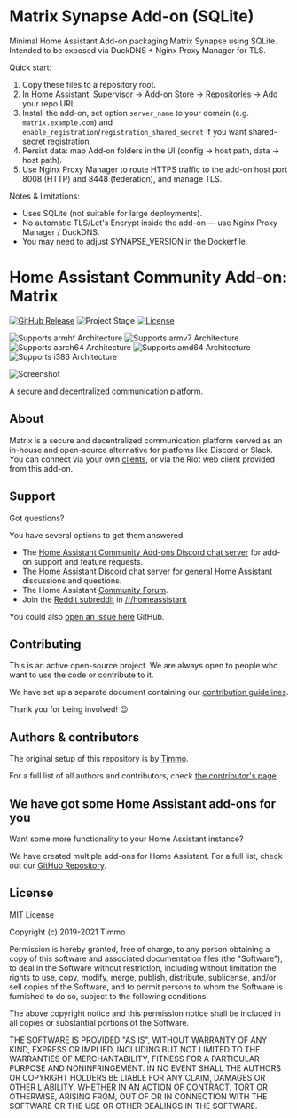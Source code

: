 # Matrix Synapse Add-on (SQLite)

Minimal Home Assistant Add-on packaging Matrix Synapse using SQLite. Intended to be exposed via DuckDNS + Nginx Proxy Manager for TLS.

Quick start:
1. Copy these files to a repository root.
2. In Home Assistant: Supervisor → Add-on Store → Repositories → Add your repo URL.
3. Install the add-on, set option `server_name` to your domain (e.g. `matrix.example.com`) and `enable_registration`/`registration_shared_secret` if you want shared-secret registration.
4. Persist data: map Add‑on folders in the UI (config -> host path, data -> host path).
5. Use Nginx Proxy Manager to route HTTPS traffic to the add-on host port 8008 (HTTP) and 8448 (federation), and manage TLS.

Notes & limitations:
- Uses SQLite (not suitable for large deployments).
- No automatic TLS/Let's Encrypt inside the add-on — use Nginx Proxy Manager / DuckDNS.
- You may need to adjust SYNAPSE_VERSION in the Dockerfile.







# Home Assistant Community Add-on: Matrix

[![GitHub Release][releases-shield]][releases]
![Project Stage][project-stage-shield]
[![License][license-shield]](LICENSE.md)

![Supports armhf Architecture][armhf-shield]
![Supports armv7 Architecture][armv7-shield]
![Supports aarch64 Architecture][aarch64-shield]
![Supports amd64 Architecture][amd64-shield]
![Supports i386 Architecture][i386-shield]


![Screenshot](images/screenshot.png)

A secure and decentralized communication platform.

## About

Matrix is a secure and decentralized communication platform served as an
in-house and open-source alternative for platfoms like Discord or Slack. You
can connect via your own [clients][clients], or via the Riot web client
provided from this add-on.

## Support

Got questions?

You have several options to get them answered:

- The [Home Assistant Community Add-ons Discord chat server][discord] for add-on
  support and feature requests.
- The [Home Assistant Discord chat server][discord-ha] for general Home
  Assistant discussions and questions.
- The Home Assistant [Community Forum][forum].
- Join the [Reddit subreddit][reddit] in [/r/homeassistant][reddit]

You could also [open an issue here][issue] GitHub.

## Contributing

This is an active open-source project. We are always open to people who want to
use the code or contribute to it.

We have set up a separate document containing our
[contribution guidelines](CONTRIBUTING.md).

Thank you for being involved! :heart_eyes:

## Authors & contributors

The original setup of this repository is by [Timmo][timmo].

For a full list of all authors and contributors,
check [the contributor's page][contributors].

## We have got some Home Assistant add-ons for you

Want some more functionality to your Home Assistant instance?

We have created multiple add-ons for Home Assistant. For a full list, check out
our [GitHub Repository][repository].

## License

MIT License

Copyright (c) 2019-2021 Timmo

Permission is hereby granted, free of charge, to any person obtaining a copy
of this software and associated documentation files (the "Software"), to deal
in the Software without restriction, including without limitation the rights
to use, copy, modify, merge, publish, distribute, sublicense, and/or sell
copies of the Software, and to permit persons to whom the Software is
furnished to do so, subject to the following conditions:

The above copyright notice and this permission notice shall be included in all
copies or substantial portions of the Software.

THE SOFTWARE IS PROVIDED "AS IS", WITHOUT WARRANTY OF ANY KIND, EXPRESS OR
IMPLIED, INCLUDING BUT NOT LIMITED TO THE WARRANTIES OF MERCHANTABILITY,
FITNESS FOR A PARTICULAR PURPOSE AND NONINFRINGEMENT. IN NO EVENT SHALL THE
AUTHORS OR COPYRIGHT HOLDERS BE LIABLE FOR ANY CLAIM, DAMAGES OR OTHER
LIABILITY, WHETHER IN AN ACTION OF CONTRACT, TORT OR OTHERWISE, ARISING FROM,
OUT OF OR IN CONNECTION WITH THE SOFTWARE OR THE USE OR OTHER DEALINGS IN THE
SOFTWARE.

[aarch64-shield]: https://img.shields.io/badge/aarch64-yes-green.svg
[amd64-shield]: https://img.shields.io/badge/amd64-yes-green.svg
[armhf-shield]: https://img.shields.io/badge/armhf-yes-green.svg
[armv7-shield]: https://img.shields.io/badge/armv7-yes-green.svg
[buymeacoffee-shield]: https://www.buymeacoffee.com/assets/img/guidelines/download-assets-sm-2.svg
[buymeacoffee]: https://www.buymeacoffee.com/timmo
[clients]: https://matrix.org/docs/projects/try-matrix-now.html
[commits-shield]: https://img.shields.io/github/commit-activity/y/hassio-addons/addon-matrix.svg
[commits]: https://github.com/hassio-addons/addon-matrix/commits/main
[contributors]: https://github.com/hassio-addons/addon-matrix/graphs/contributors
[discord-ha]: https://discord.gg/c5DvZ4e
[discord-shield]: https://img.shields.io/discord/478094546522079232.svg
[discord]: https://discord.me/hassioaddons
[forum-shield]: https://img.shields.io/badge/community-forum-brightgreen.svg
[forum]: https://community.home-assistant.io
[github-actions-shield]: https://github.com/hassio-addons/addon-matrix/workflows/CI/badge.svg
[github-actions]: https://github.com/hassio-addons/addon-matrix/actions
[i386-shield]: https://img.shields.io/badge/i386-yes-green.svg
[issue]: https://github.com/hassio-addons/addon-matrix/issues
[license-shield]: https://img.shields.io/github/license/hassio-addons/addon-matrix.svg
[maintenance-shield]: https://img.shields.io/maintenance/yes/2021.svg
[project-stage-shield]: https://img.shields.io/badge/project%20stage-beta-green.svg
[reddit]: https://reddit.com/r/homeassistant
[releases-shield]: https://img.shields.io/github/release/hassio-addons/addon-matrix.svg
[releases]: https://github.com/hassio-addons/addon-matrix/releases
[repository]: https://github.com/hassio-addons/repository
[timmo]: https://github.com/timmo001
